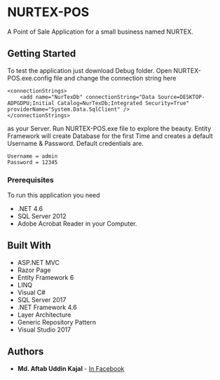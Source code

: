 # NURTEX-POS

A Point of Sale Application for a small business named NURTEX.

## Getting Started

To test the application just download Debug folder. Open NURTEX-POS.exe.config file and change the connection string here

```
<connectionStrings>
    <add name="NurTexDb" connectionString="Data Source=DESKTOP-ADPGDPU;Initial Catalog=NurTexDb;Integrated Security=True" providerName="System.Data.SqlClient" />
</connectionStrings>
```
as your Server. Run NURTEX-POS.exe file to explore the beauty. Entity Framework will create Database for the first Time and creates a default Username & Password.
Default credentials are.

```
Username = admin
Password = 12345
```
### Prerequisites

To run this application you need
* .NET 4.6
* SQL Server 2012
* Adobe Acrobat Reader
in your Computer.

## Built With

* ASP.NET MVC
* Razor Page
* Entity Framework 6
* LINQ
* Visual C#
* SQL Server 2017
* .NET Framework 4.6
* Layer Architecture
* Generic Repository Pattern
* Visual Studio 2017


## Authors

* **Md. Aftab Uddin Kajal** - [In Facebook](https://facebook.com/aftab.kajal)
